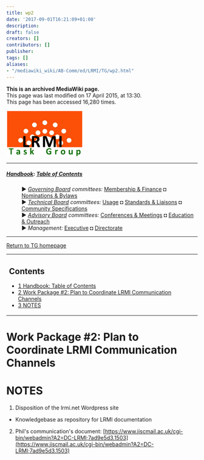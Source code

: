 ```yaml
---
title: wp2
date: '2017-09-01T16:21:09+01:00'
description: 
draft: false
creators: []
contributors: []
publisher: 
tags: []
aliases:
- "/mediawiki_wiki/AB-Comm/ed/LRMI/TG/wp2.html"
---
```


 **This is an archived MediaWiki page.**  
This page was last modified on 17 April 2015, at 13:30.  
This page has been accessed 16,280 times.

[<img alt="DCMI/LRMI Tas Group" src="/mediawiki_wiki/images/DC-LRMI_TG.png" width="200" height="121">](/mediawiki_wiki/images/DC-LRMI_TG.png "DCMI/LRMI Tas Group")

* * *

##### [Handbook](/mediawiki_wiki/DCMI_Handbook "DCMI Handbook"): [Table of Contents](/mediawiki_wiki/DCMI_Handbook/ "DCMI Handbook") 
<dl>
<dd> ► <i><a href="/mediawiki_wiki/DCMI_Governing_Board.md" title="DCMI Governing Board">Governing Board</a> committees:</i> <a href="/mediawiki_wiki/DCMI_Governing_Board/finance.md" title="DCMI Governing Board/finance">Membership &amp; Finance</a> ◘ <a href="/mediawiki_wiki/DCMI_Governing_Board/nominations.md" title="DCMI Governing Board/nominations">Nominations &amp; Bylaws</a> 
</dd>
<dd> ► <i><a href="/mediawiki_wiki/DCMI_Technical_Board.md" title="DCMI Technical Board">Technical Board</a> committees:</i> <a href="/mediawiki_wiki/DCMI_Technical_Board/usage.md" title="DCMI Technical Board/usage">Usage</a> ◘ <a href="/mediawiki_wiki/DCMI_Technical_Board/standards.md" title="DCMI Technical Board/standards">Standards &amp; Liaisons</a> ◘ <a href="/mediawiki_wiki/DCMI_Technical_Board/specifications.md" title="DCMI Technical Board/specifications">Community Specifications</a>
</dd>
<dd> ► <i><a href="/mediawiki_wiki/DCMI_Advisory_Board.md" title="DCMI Advisory Board">Advisory Board</a> committees:</i> <a href="/mediawiki_wiki/DCMI_Advisory_Board/meetings.md" title="DCMI Advisory Board/meetings">Conferences &amp; Meetings</a> ◘ <a href="/mediawiki_wiki/DCMI_Advisory_Board/documentation.md" title="DCMI Advisory Board/documentation">Education &amp; Outreach</a>
</dd>
<dd> ► <i>Management:</i> <a href="/mediawiki_wiki/Exec_Committee.md" title="Exec Committee">Executive</a> ◘ <a href="/mediawiki_wiki/Exec_Committee/directorate.md" title="Exec Committee/directorate">Directorate</a>
</dd>
</dl>

* * *

[Return to TG homepage](/mediawiki_wiki/AB-Comm/ed/LRMI/TG "AB-Comm/ed/LRMI/TG")

<table id="toc" class="toc">
  <tr>
    <td>
      <div id="toctitle">
        <h2>Contents</h2>
      </div>
      <ul>
        <li class="toclevel-1"><a href="#Handbook:_Table_of_Contents"><span class="tocnumber">1</span> <span class="toctext">Handbook: Table of Contents</span></a></li>
        <li class="toclevel-1 tocsection-1"><a href="#Work_Package_.232:_Plan_to_Coordinate_LRMI_Communication_Channels"><span class="tocnumber">2</span> <span class="toctext">Work Package #2: Plan to Coordinate LRMI Communication Channels</span></a></li>
        <li class="toclevel-1 tocsection-2"><a href="#NOTES"><span class="tocnumber">3</span> <span class="toctext">NOTES</span></a></li>
      </ul>
    </td>
  </tr>
</table>


# Work Package #2: Plan to Coordinate LRMI Communication Channels 

# NOTES 

1. Disposition of the lrmi.net Wordpress site
  - Knowledgebase as repository for LRMI documentation 
2. Phil's communication's document: [https://www.jiscmail.ac.uk/cgi-bin/webadmin?A2=DC-LRMI;7ad9e5d3.1503](https://www.jiscmail.ac.uk/cgi-bin/webadmin?A2=DC-LRMI;7ad9e5d3.1503)

